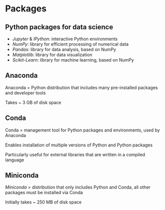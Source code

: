 # Packages

## Python packages for data science

- _Jupyter_ & _IPython_: interactive Python environments
- _NumPy_: library for efficient processing of numerical data
- _Pandas_: library for data analysis, based on NumPy
- _Matplotlib_: library for data visualization
- _Scikit-Learn_: library for machine learning, based on NumPy

## Anaconda

Anaconda = Python distribution that includes many pre-installed packages and developer tools

Takes ~ 3 GB of disk space

## Conda

Conda = management tool for Python packages and environments, used by Anaconda

Enables installation of multiple versions of Python and Python packages

Particularly useful for external libraries that are written in a compiled language

## Miniconda

_Miniconda_ = distribution that only includes Python and Conda, all other packages must be installed via Conda

Initially takes ~ 250 MB of disk space
